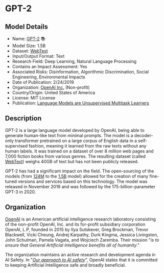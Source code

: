 # GPT-2

## Model Details

- Name: [GPT-2](https://github.com/openai/gpt-2) 📚
- Model Size: 1.5B
- Dataset: [WebText](https://github.com/openai/gpt-2/blob/master/domains.txt)
- Input/Output Format: Text
- Research Field: Deep Learning, Natural Language Processing
- Contains an Impact Assessment: Yes
- Associated Risks: Disinformation, Algorithmic Discrimination, Social Engineering, Environmental Impacts
- Date of Publication: 2/24/2019
- Organization: [OpenAI Inc.](https://openai.com/) (Non-profit)
- Country/Origin: United States of America
- License: MIT License
- Publication: [Language Models are Unsupervised Multitask Learners](https://cdn.openai.com/better-language-models/language_models_are_unsupervised_multitask_learners.pdf)

## Description

GPT-2 is a large language model developed by OpenAI, being able to generate human-like text from minimal prompts. The model is a decoder-only transformer pretrained on a large corpus of English data in a self-supervised fashion, meaning it learned from the raw texts without any human labels. It was trained on a dataset of over 8 million web pages and 7,000 fiction books from various genres. The resulting dataset (called [WebText](https://github.com/openai/gpt-2/blob/master/domains.txt)) weighs 40GB of text but has not been publicly released.

GPT-2 has had a significant impact on the field. The open-sourcing of the models (from [124M](https://huggingface.co/gpt2) to the [1.5B](https://huggingface.co/gpt2-xl) model) allowed for the creation of many fine-tuned versions and services based on this technology. The model was released in November 2019 and was followed by the 175-billion-parameter GPT-3 in 2020.

## Organization

[OpenAI](https://openai.com/) is an American artificial intelligence research laboratory consisting of the non-profit OpenAI, Inc. and its for-profit subsidiary corporation OpenAI, L.P, founded in 2015 by Ilya Sutskever, Greg Brockman, Trevor Blackwell, Vicki Cheung, Andrej Karpathy, Durk Kingma, Jessica Livingston, John Schulman, Pamela Vagata, and Wojciech Zaremba. Their mission "_is to ensure that General Artificial Intelligence benefits all of humanity_."  
  
The organization maintains an active research and development agenda in AI Safety. In "_[Our approach to AI safety](https://openai.com/blog/our-approach-to-ai-safety)_", OpenAI states that it is committed to keeping Artificial Intelligence safe and broadly beneficial.

